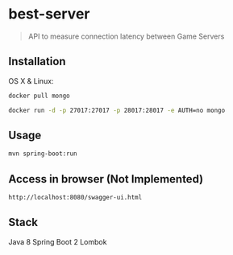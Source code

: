 # best-server
> API to measure connection latency between Game Servers

## Installation

OS X & Linux:

```sh
docker pull mongo
```

```sh
docker run -d -p 27017:27017 -p 28017:28017 -e AUTH=no mongo
```

## Usage

```sh
mvn spring-boot:run
```

## Access in browser (Not Implemented)

```sh
http://localhost:8080/swagger-ui.html
```

## Stack
Java 8
Spring Boot 2
Lombok
